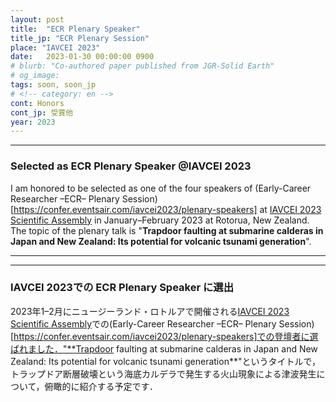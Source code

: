 ```yaml
---
layout: post
title:  "ECR Plenary Speaker"
title_jp: "ECR Plenary Session"
place: "IAVCEI 2023"
date:   2023-01-30 00:00:00 0900
# blurb: "Co-authored paper published from JGR-Solid Earth"
# og_image:
tags: soon, soon_jp
# <!-- category: en -->
cont: Honors
cont_jp: 受賞他
year: 2023
---
```

---

### Selected as ECR Plenary Speaker @IAVCEI 2023

I am honored to be selected as one of the four speakers of (Early-Career Researcher –ECR– Plenary Session)[https://confer.eventsair.com/iavcei2023/plenary-speakers] at [IAVCEI 2023 Scientific Assembly](https://confer.eventsair.com/iavcei2023/) in January–February 2023 at Rotorua, New Zealand. The topic of the plenary talk is "**Trapdoor faulting at submarine calderas in Japan and New Zealand: Its potential for volcanic tsunami generation**".


---
---

### **IAVCEI 2023での ECR Plenary Speaker に選出**

2023年1–2月にニュージーランド・ロトルアで開催される[IAVCEI 2023 Scientific Assembly](https://confer.eventsair.com/iavcei2023/)での(Early-Career Researcher –ECR– Plenary Session)[https://confer.eventsair.com/iavcei2023/plenary-speakers]での登壇者に選ばれました．"**Trapdoor faulting at submarine calderas in Japan and New Zealand: Its potential for volcanic tsunami generation**"というタイトルで，トラップドア断層破壊という海底カルデラで発生する火山現象による津波発生について，俯瞰的に紹介する予定です．
